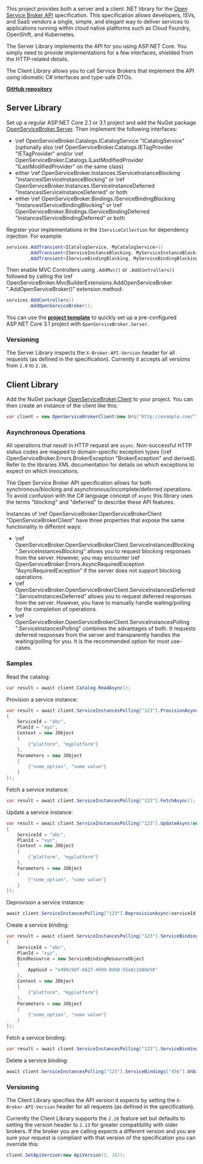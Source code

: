 This project provides both a server and a client .NET library for the [Open Service Broker API](https://www.openservicebrokerapi.org/) specification. This specification allows developers, ISVs, and SaaS vendors a single, simple, and elegant way to deliver services to applications running within cloud native platforms such as Cloud Foundry, OpenShift, and Kubernetes.

The Server Library implements the API for you using ASP.NET Core. You simply need to provide implementations for a few interfaces, shielded from the HTTP-related details.

The Client Library allows you to call Service Brokers that implement the API using idiomatic C# interfaces and type-safe DTOs.

[**GitHub repository**](https://github.com/TypedRest/OpenServiceBroker)

## Server Library

Set up a regular ASP.NET Core 2.1 or 3.1 project and add the NuGet package [OpenServiceBroker.Server](https://www.nuget.org/packages/OpenServiceBroker.Server/). Then implement the following interfaces:
- \ref OpenServiceBroker.Catalogs.ICatalogService "ICatalogService" (optionally also \ref OpenServiceBroker.Catalogs.IETagProvider "IETagProvider" and/or \ref OpenServiceBroker.Catalogs.ILastModifiedProvider "ILastModifiedProvider" on the same class)
- either \ref OpenServiceBroker.Instances.IServiceInstanceBlocking "InstancesIServiceInstanceBlocking" or \ref OpenServiceBroker.Instances.IServiceInstanceDeferred "InstancesIServiceInstanceDeferred" or both
- either \ref OpenServiceBroker.Bindings.IServiceBindingBlocking "InstancesIServiceBindingBlocking" or \ref OpenServiceBroker.Bindings.IServiceBindingDeferred "InstancesIServiceBindingDeferred" or both

Register your implementations in the `IServiceCollection` for dependency injection. For example:

```csharp
services.AddTransient<ICatalogService, MyCatalogService>()
        .AddTransient<IServiceInstanceBlocking, MyServiceInstanceBlocking>()
        .AddTransient<IServiceBindingBlocking, MyServiceBindingBlocking>();
```

Then enable MVC Controllers using `.AddMvc()` or `.AddControllers()` followed by calling the \ref OpenServiceBroker.MvcBuilderExtensions.AddOpenServiceBroker ".AddOpenServiceBroker()" extension method:

```csharp
services.AddControllers()
        .AddOpenServiceBroker();
```

You can use the **[project template](https://github.com/TypedRest/OpenServiceBroker/tree/master/template)** to quickly set up a pre-configured ASP.NET Core 3.1 project with `OpenServiceBroker.Server`.

### Versioning

The Server Library inspects the `X-Broker-API-Version` header for all requests (as defined in the specification). Currently it accepts all versions from `2.0` to `2.16`.

## Client Library

Add the NuGet package [OpenServiceBroker.Client](https://www.nuget.org/packages/OpenServiceBroker.Client/) to your project. You can then create an instance of the client like this:

```csharp
var client = new OpenServiceBrokerClient(new Uri("http://example.com/"));
```

### Asynchronous Operations

All operations that result in HTTP request are `async`. Non-successful HTTP status codes are mapped to domain-specific exception types (\ref OpenServiceBroker.Errors.BrokerException "BrokerException" and derived). Refer to the libraries XML documentation for details on which exceptions to expect on which invocations.

The Open Service Broker API specification allows for both synchronous/blocking and asynchronous/incomplete/deferred operations. To avoid confusion with the C# language concept of `async` this library uses the terms "blocking" and "deferred" to describe these API features.

Instances of \ref OpenServiceBroker.OpenServiceBrokerClient "OpenServiceBrokerClient" have three properties that expose the same functionality in different ways:

- \ref OpenServiceBroker.OpenServiceBrokerClient.ServiceInstancesBlocking ".ServiceInstancesBlocking" allows you to request blocking responses from the server. However, you may encounter \ref OpenServiceBroker.Errors.AsyncRequiredException "AsyncRequiredException" if the server does not support blocking operations.
- \ref OpenServiceBroker.OpenServiceBrokerClient.ServiceInstancesDeferred ".ServiceInstancesDeferred" allows you to request deferred responses from the server. However, you have to manually handle waiting/polling for the completion of operations.
- \ref OpenServiceBroker.OpenServiceBrokerClient.ServiceInstancesPolling ".ServiceInstancesPolling" combines the advantages of both. It requests deferred responses from the server and transparently handles the waiting/polling for you. It is the recommended option for most use-cases.

### Samples

Read the catalog:

```csharp
var result = await client.Catalog.ReadAsync();
```

Provision a service instance:

```csharp
var result = await client.ServiceInstancesPolling["123"].ProvisionAsync(new ServiceInstanceProvisionRequest
{
    ServiceId = "abc",
    PlanId = "xyz",
    Context = new JObject
    {
        {"platform", "myplatform"}
    },
    Parameters = new JObject
    {
        {"some_option", "some value"}
    }
});
```

Fetch a service instance:

```csharp
var result = await client.ServiceInstancesPolling["123"].FetchAsync();
```

Update a service instance:

```csharp
var result = await client.ServiceInstancesPolling["123"].UpdateAsync(new ServiceInstanceUpdateRequest
{
    ServiceId = "abc",
    PlanId = "xyz",
    Context = new JObject
    {
        {"platform", "myplatform"}
    },
    Parameters = new JObject
    {
        {"some_option", "some value"}
    }
});
```

Deprovision a service instance:

```csharp
await client.ServiceInstancesPolling["123"].DeprovisionAsync(serviceId: "abc", planId: "xyz");
```

Create a service binding:

```csharp
var result = await client.ServiceInstancesPolling["123"].ServiceBindings["456"].ProvisionAsync(new ServiceBindingRequest
{
    ServiceId = "abc",
    PlanId = "xyz",
    BindResource = new ServiceBindingResourceObject
    {
        AppGuid = "e490c9df-6627-4699-8db8-55edc2a88e58"
    },
    Context = new JObject
    {
        {"platform", "myplatform"}
    },
    Parameters = new JObject
    {
        {"some_option", "some value"}
    }
});
```

Fetch a service binding:

```csharp
var result = await client.ServiceInstancesPolling["123"].ServiceBindings["456"].FetchAsync();
```

Delete a service binding:

```csharp
await client.ServiceInstancesPolling["123"].ServiceBindings["456"].UnbindAsync(serviceId: "abc", planId: "xyz");
```

### Versioning

The Client Library specifies the API version it expects by setting the `X-Broker-API-Version` header for all requests (as defined in the specification).

Currently the Client Library supports the `2.16` feature set but defaults to setting the version header to `2.13` for greater compatibility with older brokers. If the broker you are calling expects a different version and you are sure your request is compliant with that version of the specification you can override this:

```csharp
client.SetApiVersion(new ApiVersion(2, 16));
```
